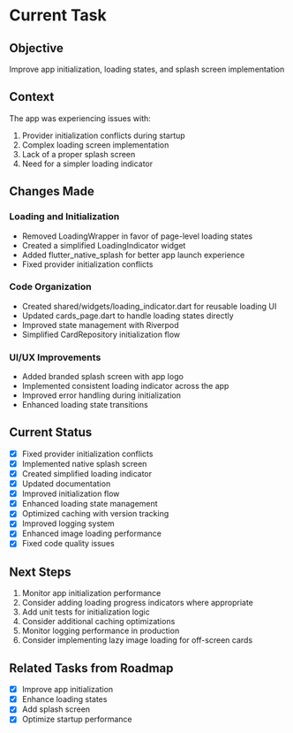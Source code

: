 # Current Task

## Objective

Improve app initialization, loading states, and splash screen implementation

## Context

The app was experiencing issues with:

1. Provider initialization conflicts during startup
2. Complex loading screen implementation
3. Lack of a proper splash screen
4. Need for a simpler loading indicator

## Changes Made

### Loading and Initialization

- Removed LoadingWrapper in favor of page-level loading states
- Created a simplified LoadingIndicator widget
- Added flutter_native_splash for better app launch experience
- Fixed provider initialization conflicts

### Code Organization

- Created shared/widgets/loading_indicator.dart for reusable loading UI
- Updated cards_page.dart to handle loading states directly
- Improved state management with Riverpod
- Simplified CardRepository initialization flow

### UI/UX Improvements

- Added branded splash screen with app logo
- Implemented consistent loading indicator across the app
- Improved error handling during initialization
- Enhanced loading state transitions

## Current Status

- [x] Fixed provider initialization conflicts
- [x] Implemented native splash screen
- [x] Created simplified loading indicator
- [x] Updated documentation
- [x] Improved initialization flow
- [x] Enhanced loading state management
- [x] Optimized caching with version tracking
- [x] Improved logging system
- [x] Enhanced image loading performance
- [x] Fixed code quality issues

## Next Steps

1. Monitor app initialization performance
2. Consider adding loading progress indicators where appropriate
3. Add unit tests for initialization logic
4. Consider additional caching optimizations
5. Monitor logging performance in production
6. Consider implementing lazy image loading for off-screen cards

## Related Tasks from Roadmap

- [x] Improve app initialization
- [x] Enhance loading states
- [x] Add splash screen
- [x] Optimize startup performance
